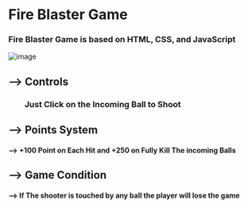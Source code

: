 # Fire Blaster Game

### Fire Blaster Game is based on HTML, CSS, and JavaScript

![image](https://user-images.githubusercontent.com/65014926/190912452-573fa14f-ba80-4bff-af6b-c50f21d4b7d2.png)



## --> Controls

### &emsp;&emsp;Just Click on the Incoming  Ball to Shoot




## --> Points System

#### -->  +100 Point on Each Hit and +250 on Fully Kill The incoming Balls 


## --> Game Condition

#### --> If The shooter is touched by any ball the player will lose the game

